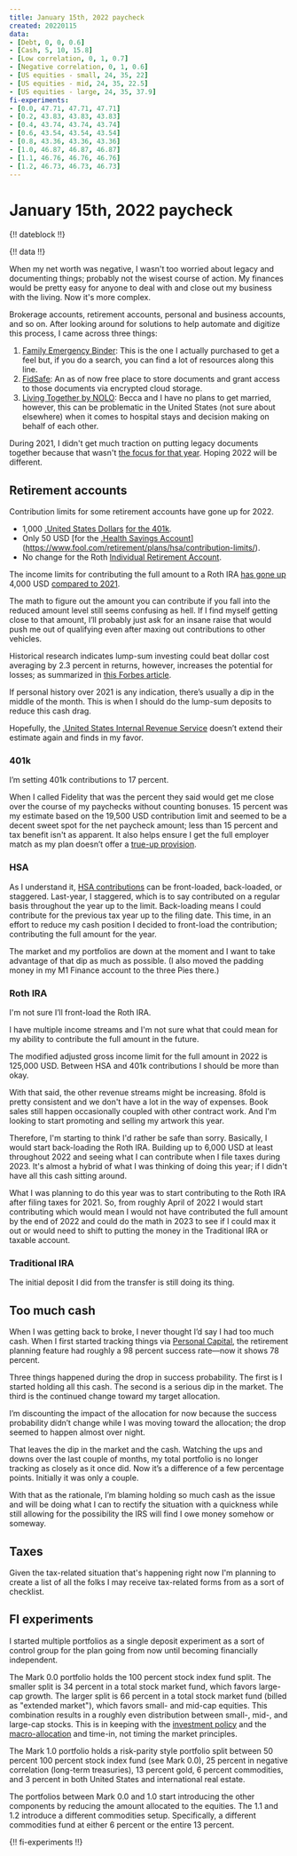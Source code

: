 ```yaml
---
title: January 15th, 2022 paycheck
created: 20220115
data:
- [Debt, 0, 0, 0.6]
- [Cash, 5, 10, 15.8]
- [Low correlation, 0, 1, 0.7]
- [Negative correlation, 0, 1, 0.6]
- [US equities - small, 24, 35, 22]
- [US equities - mid, 24, 35, 22.5]
- [US equities - large, 24, 35, 37.9]
fi-experiments:
- [0.0, 47.71, 47.71, 47.71]
- [0.2, 43.83, 43.83, 43.83]
- [0.4, 43.74, 43.74, 43.74]
- [0.6, 43.54, 43.54, 43.54]
- [0.8, 43.36, 43.36, 43.36]
- [1.0, 46.87, 46.87, 46.87]
- [1.1, 46.76, 46.76, 46.76]
- [1.2, 46.73, 46.73, 46.73]
---
```


# January 15th, 2022 paycheck

{!! dateblock !!}

{!! data !!}

When my net worth was negative, I wasn't too worried about legacy and documenting things; probably not the wisest course of action. My finances would be pretty easy for anyone to deal with and close out my business with the living. Now it's more complex. 

Brokerage accounts, retirement accounts, personal and business accounts, and so on. After looking around for solutions to help automate and digitize this process, I came across three things:

1. [Family Emergency Binder](https://smartmoneymamas.com/ice-binder/): This is the one I actually purchased to get a feel but, if you do a search, you can find a lot of resources along this line.
2. [FidSafe](https://www.fidsafe.com): An as of now free place to store documents and grant access to those documents via encrypted cloud storage.
3. [Living Together by NOLO](https://www.nolo.com/legal-encyclopedia/living-together): Becca and I have no plans to get married, however, this can be problematic in the United States (not sure about elsewhere) when it comes to hospital stays and decision making on behalf of each other.

During 2021, I didn't get much traction on putting legacy documents together because that wasn't [the focus for that year](https://joshbruce.com/finances/building-wealth-paycheck-to-paycheck/20220101/). Hoping 2022 will be different.

## Retirement accounts 

Contribution limits for some retirement accounts have gone up for 2022. 

- 1,000 [.United States Dollars](USD) [for the 401k](https://www.irs.gov/newsroom/irs-announces-401k-limit-increases-to-20500). 
- Only 50 USD [for the [.Health Savings Account](HSA)](https://www.fool.com/retirement/plans/hsa/contribution-limits/). 
- No change for the Roth [Individual Retirement Account](IRA).

The income limits for contributing the full amount to a Roth IRA [has gone up](https://www.irs.gov/retirement-plans/plan-participant-employee/amount-of-roth-ira-contributions-that-you-can-make-for-2022) 4,000 USD [compared to 2021](https://www.irs.gov/retirement-plans/amount-of-roth-ira-contributions-that-you-can-make-for-2021). 

The math to figure out the amount you can contribute if you fall into the reduced amount level still seems confusing as hell. If I find myself getting close to that amount, I’ll probably just ask for an insane raise that would push me out of qualifying even after maxing out contributions to other vehicles. 

Historical research indicates lump-sum investing could beat dollar cost averaging by 2.3 percent in returns, however, increases the potential for losses; as summarized in [this Forbes article](https://www.forbes.com/sites/robertberger/2021/02/12/dollar-cost-averaging-vs-lump-sum-investing-how-to-decide/?sh=5d861c917c50). 

If personal history over 2021 is any indication, there’s usually a dip in the middle of the month. This is when I should do the lump-sum deposits to reduce this cash drag.

Hopefully, the [.United States Internal Revenue Service](IRS) doesn’t extend their estimate again and finds in my favor.

### 401k

I’m setting 401k contributions to 17 percent. 

When I called Fidelity that was the percent they said would get me close over the course of my paychecks without counting bonuses. 15 percent was my estimate based on the 19,500 USD contribution limit and seemed to be a decent sweet spot for the net paycheck amount; less than 15 percent and tax benefit isn't as apparent. It also helps ensure I get the full employer match as my plan doesn’t offer a [true-up provision](https://www.forbes.com/sites/ashleaebeling/2017/05/26/beware-these-401k-match-traps/?sh=714f64c391c6).

### HSA

As I understand it, [HSA contributions](https://healthsavings.com/about-hsas/contributions/) can be front-loaded, back-loaded, or staggered. Last-year, I staggered, which is to say contributed on a regular basis throughout the year up to the limit. Back-loading means I could contribute for the previous tax year up to the filing date. This time, in an effort to reduce my cash position I decided to front-load the contribution; contributing the full amount for the year.

The market and my portfolios are down at the moment and I want to take advantage of that dip as much as possible. (I also moved the padding money in my M1 Finance account to the three Pies there.)

### Roth IRA

I'm not sure I’ll front-load the Roth IRA. 

I have multiple income streams and I'm not sure what that could mean for my ability to contribute the full amount in the future.

The modified adjusted gross  income limit for the full amount in 2022 is 125,000 USD. Between HSA and 401k contributions I should be more than okay.

With that said, the other revenue streams might be increasing. 8fold is pretty consistent and we don't have a lot in the way of expenses. Book sales still happen occasionally coupled with other contract work. And I'm looking to start promoting and selling my artwork this year.

Therefore, I'm starting to think I'd rather be safe than sorry. Basically, I would start back-loading the Roth IRA. Building up to 6,000 USD at least throughout 2022 and seeing what I can contribute when I file taxes during 2023. It's almost a hybrid of what I was thinking of doing this year; if I didn't have all this cash sitting around.

What I was planning to do this year was to start contributing to the Roth IRA after filing taxes for 2021. So, from roughly April of 2022 I would start contributing which would mean I would not have contributed the full amount by the end of 2022 and could do the math in 2023 to see if I could max it out or would need to shift to putting the money in the Traditional IRA or taxable account.

### Traditional IRA

The initial deposit I did from the transfer is still doing its thing.

## Too much cash

When I was getting back to broke, I never thought I’d say I had too much cash. When I first started tracking things via [Personal Capital](https://www.personalcapital.com), the retirement planning feature had roughly a 98 percent success rate—now it shows 78 percent.

Three things happened during the drop in success probability. The first is I started holding all this cash. The second is a serious dip in the market. The third is the continued change toward my target allocation. 

I’m discounting the impact of the allocation for now because the success probability didn’t change while I was moving toward the allocation; the drop seemed to happen almost over night.

That leaves the dip in the market and the cash. Watching the ups and downs over the last couple of months, my total portfolio is no longer tracking as closely as it once did. Now it’s a difference of a few percentage points. Initially it was only a couple.

With that as the rationale, I’m blaming holding so much cash as the issue and will be doing what I can to rectify the situation with a quickness while still allowing for the possibility the IRS will find I owe money somehow or someway.

## Taxes

Given the tax-related situation that's happening right now I'm planning to create a list of all the folks I may receive tax-related forms from as a sort of checklist.

## FI experiments

I started multiple portfolios as a single deposit experiment as a sort of control group for the plan going from now until becoming financially independent. 

The Mark 0.0 portfolio holds the 100 percent stock index fund split. The smaller split is 34 percent in a total stock market fund, which favors large-cap growth. The larger split is 66 percent in a total stock market fund (billed as "extended market"), which favors small- and mid-cap equities. This combination results in a roughly even distribution between small-, mid-, and large-cap stocks. This is in keeping with the [investment policy](/finances/investment-policy/) and the [macro-allocation](/finances/#principles) and time-in, not timing the market principles.

The Mark 1.0 portfolio holds a risk-parity style portfolio split between 50 percent 100 percent stock index fund (see Mark 0.0), 25 percent in negative correlation (long-term treasuries), 13 percent gold, 6 percent commodities, and 3 percent in both United States and international real estate.

The portfolios between Mark 0.0 and 1.0 start introducing the other components by reducing the amount allocated to the equities. The 1.1 and 1.2 introduce a different commodities setup. Specifically, a different commodities fund at either 6 percent or the entire 13 percent.

{!! fi-experiments !!}
